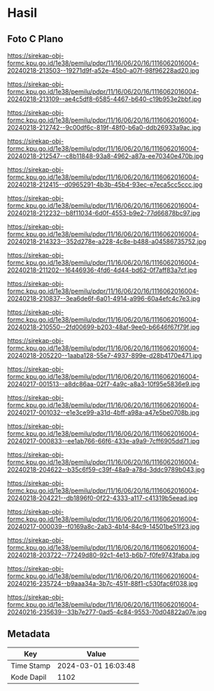 # Hasil

## Foto C Plano

https://sirekap-obj-formc.kpu.go.id/1e38/pemilu/pdpr/11/16/06/20/16/1116062016004-20240218-213503--19271d9f-a52e-45b0-a07f-98f96228ad20.jpg

https://sirekap-obj-formc.kpu.go.id/1e38/pemilu/pdpr/11/16/06/20/16/1116062016004-20240218-213109--ae4c5df8-6585-4467-b640-c19b953e2bbf.jpg

https://sirekap-obj-formc.kpu.go.id/1e38/pemilu/pdpr/11/16/06/20/16/1116062016004-20240218-212742--9c00df6c-819f-48f0-b6a0-ddb26933a9ac.jpg

https://sirekap-obj-formc.kpu.go.id/1e38/pemilu/pdpr/11/16/06/20/16/1116062016004-20240218-212547--c8b11848-93a8-4962-a87a-ee70340e470b.jpg

https://sirekap-obj-formc.kpu.go.id/1e38/pemilu/pdpr/11/16/06/20/16/1116062016004-20240218-212415--d0965291-4b3b-45b4-93ec-e7eca5cc5ccc.jpg

https://sirekap-obj-formc.kpu.go.id/1e38/pemilu/pdpr/11/16/06/20/16/1116062016004-20240218-212232--b8f11034-6d0f-4553-b9e2-77d66878bc97.jpg

https://sirekap-obj-formc.kpu.go.id/1e38/pemilu/pdpr/11/16/06/20/16/1116062016004-20240218-214323--352d278e-a228-4c8e-b488-a04586735752.jpg

https://sirekap-obj-formc.kpu.go.id/1e38/pemilu/pdpr/11/16/06/20/16/1116062016004-20240218-211202--16446936-4fd6-4d44-bd62-0f7aff83a7cf.jpg

https://sirekap-obj-formc.kpu.go.id/1e38/pemilu/pdpr/11/16/06/20/16/1116062016004-20240218-210837--3ea6de6f-6a01-4914-a996-60a4efc4c7e3.jpg

https://sirekap-obj-formc.kpu.go.id/1e38/pemilu/pdpr/11/16/06/20/16/1116062016004-20240218-210550--2fd00699-b203-48af-9ee0-b6646f67f79f.jpg

https://sirekap-obj-formc.kpu.go.id/1e38/pemilu/pdpr/11/16/06/20/16/1116062016004-20240218-205220--1aaba128-55e7-4937-899e-d28b4170e471.jpg

https://sirekap-obj-formc.kpu.go.id/1e38/pemilu/pdpr/11/16/06/20/16/1116062016004-20240217-001513--a8dc86aa-02f7-4a9c-a8a3-10f95e5836e9.jpg

https://sirekap-obj-formc.kpu.go.id/1e38/pemilu/pdpr/11/16/06/20/16/1116062016004-20240217-001032--e1e3ce99-a31d-4bff-a98a-a47e5be0708b.jpg

https://sirekap-obj-formc.kpu.go.id/1e38/pemilu/pdpr/11/16/06/20/16/1116062016004-20240217-000833--ee1ab766-66f6-433e-a9a9-7cff6905dd71.jpg

https://sirekap-obj-formc.kpu.go.id/1e38/pemilu/pdpr/11/16/06/20/16/1116062016004-20240218-204622--b35c6f59-c39f-48a9-a78d-3ddc9789b043.jpg

https://sirekap-obj-formc.kpu.go.id/1e38/pemilu/pdpr/11/16/06/20/16/1116062016004-20240218-204221--db1896f0-0f22-4333-a117-c41319b5eead.jpg

https://sirekap-obj-formc.kpu.go.id/1e38/pemilu/pdpr/11/16/06/20/16/1116062016004-20240217-000039--f0169a8c-2ab3-4b14-84c9-14501be51f23.jpg

https://sirekap-obj-formc.kpu.go.id/1e38/pemilu/pdpr/11/16/06/20/16/1116062016004-20240218-203722--77249d80-92c1-4e13-b6b7-f0fe9743faba.jpg

https://sirekap-obj-formc.kpu.go.id/1e38/pemilu/pdpr/11/16/06/20/16/1116062016004-20240216-235724--b9aaa34a-3b7c-451f-88f1-c530fac6f038.jpg

https://sirekap-obj-formc.kpu.go.id/1e38/pemilu/pdpr/11/16/06/20/16/1116062016004-20240216-235639--33b7e277-0ad5-4c84-9553-70d04822a07e.jpg


## Metadata

| Key        | Value               |
| ---------- | ------------------- |
| Time Stamp | 2024-03-01 16:03:48 |
| Kode Dapil | 1102                |




